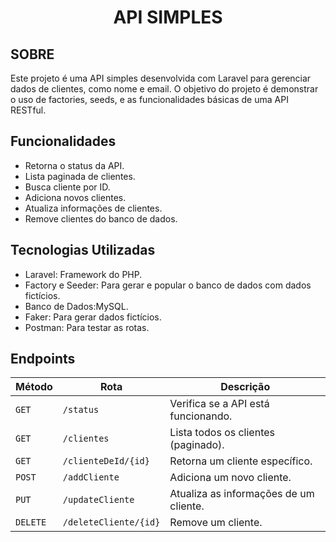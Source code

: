 <h1 align="center">API SIMPLES</h1>

## SOBRE

Este projeto é uma API simples desenvolvida com Laravel para gerenciar dados de clientes, como nome e email. O objetivo do projeto é demonstrar o uso de factories, seeds, e as funcionalidades básicas de uma API RESTful.

## Funcionalidades

- Retorna o status da API.
- Lista paginada de clientes.
- Busca cliente por ID.
- Adiciona novos clientes.
- Atualiza informações de clientes.
- Remove clientes do banco de dados.

##  Tecnologias Utilizadas

- Laravel: Framework do PHP.
- Factory e Seeder: Para gerar e popular o banco de dados com dados fictícios.
- Banco de Dados:MySQL.
- Faker: Para gerar dados fictícios.
- Postman: Para testar as rotas.

 ## Endpoints

| Método   | Rota                 | Descrição                           |
|----------|----------------------|-------------------------------------|
| `GET`    | `/status`            | Verifica se a API está funcionando. |
| `GET`    | `/clientes`          | Lista todos os clientes (paginado). |
| `GET`    | `/clienteDeId/{id}`  | Retorna um cliente específico.      |
| `POST`   | `/addCliente`        | Adiciona um novo cliente.           |
| `PUT`    | `/updateCliente`     | Atualiza as informações de um cliente. |
| `DELETE` | `/deleteCliente/{id}`| Remove um cliente.                  |
